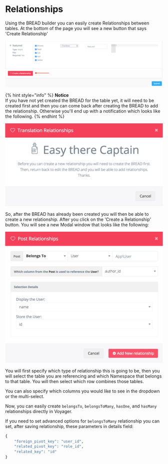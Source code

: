 # Relationships

Using the BREAD builder you can easily create Relationships between tables. At the bottom of the page you will see a new button that says 'Create Relationship'

![](../.gitbook/assets/bread_relationship.png)

{% hint style="info" %}
**Notice**  
If you have not yet created the BREAD for the table yet, it will need to be created first and then you can come back after creating the BREAD to add the relationship. Otherwise you'll end up with a notification which looks like the following.
{% endhint %}

![](../.gitbook/assets/bread_relationship_no_bread.png)

So, after the BREAD has already been created you will then be able to create a new relationship. After you click on the 'Create a Relationship' button. You will see a new Modal window that looks like the following:

![](../.gitbook/assets/bread_relationship_form.png)

You will first specify which type of relationship this is going to be, then you will select the table you are referencing and which Namespace that belongs to that table. You will then select which row combines those tables.

You can also specify which columns you would like to see in the dropdown or the multi-select.

Now, you can easily create `belongsTo`, `belongsToMany`, `hasOne`, and `hasMany` relationships directly in Voyager.

If you need to set advanced options for `belongsToMany` relationship you can set, after saving relationship, these parameters in details field:

```php
{
    "foreign_pivot_key": "user_id",
    "related_pivot_key": "role_id",
    "related_key": "id"
}
```
